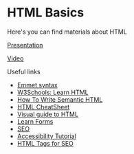 # HTML Basics

Here's you can find materials about HTML

[Presentation](https://solvdportal.sharepoint.com/:p:/s/GoogleDriveSolvdLABA/EQpQfAfVP1xEnC1ZVgvuVzIBlFmzoW21vUKm6a4Ak8kh-Q?e=Y6kkoQ)

[Video](https://solvdportal-my.sharepoint.com/:v:/r/personal/laba_solvd_com/Documents/Recordings/Development-React.js-2025-01-20250225_140156-Meeting%20Recording.mp4?csf=1&web=1&e=Pyoz9d&nav=eyJyZWZlcnJhbEluZm8iOnsicmVmZXJyYWxBcHAiOiJTdHJlYW1XZWJBcHAiLCJyZWZlcnJhbFZpZXciOiJTaGFyZURpYWxvZy1MaW5rIiwicmVmZXJyYWxBcHBQbGF0Zm9ybSI6IldlYiIsInJlZmVycmFsTW9kZSI6InZpZXcifX0%3D)

Useful links

- [Emmet syntax](https://docs.emmet.io/abbreviations/syntax/)
- [W3Schools: Learn HTML](https://www.w3schools.com/html/html_intro.asp)
- [How To Write Semantic HTML](https://hackernoon.com/how-to-write-semantic-html-dkq3ulo)
- [HTML CheatSheet](https://www.geeksforgeeks.org/html-cheat-sheet-a-basic-guide-to-html)
- [Visual guide to HTML](https://htmlreference.io/)
- [Learn Forms](https://web.dev/learn/forms/)
- [SEO](https://developers.google.com/search/docs)
- [Accessibility Tutorial](https://www.w3schools.com/accessibility/index.php)
- [HTML Tags for SEO](https://www.greengeeks.com/blog/html-tags-for-seo/)
